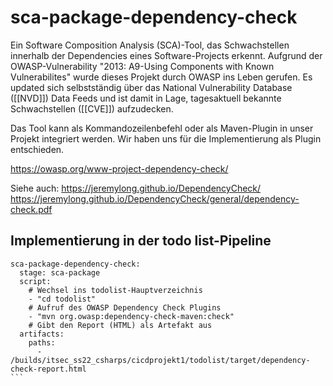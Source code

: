 # sca-package-dependency-check

Ein Software Composition Analysis (SCA)-Tool, das Schwachstellen innerhalb der Dependencies eines Software-Projects erkennt. 
Aufgrund der OWASP-Vulnerability "2013: A9-Using Components with Known Vulnerabilites" wurde dieses Projekt durch OWASP ins Leben gerufen. 
Es updated sich selbstständig über das National Vulnerability Database ([[NVD]]) Data Feeds und ist damit in Lage, tagesaktuell bekannte Schwachstellen ([[CVE]]) aufzudecken.

Das Tool kann als Kommandozeilenbefehl oder als Maven-Plugin in unser Projekt integriert werden. Wir haben uns für die Implementierung als Plugin entschieden.

https://owasp.org/www-project-dependency-check/

Siehe auch:
https://jeremylong.github.io/DependencyCheck/
https://jeremylong.github.io/DependencyCheck/general/dependency-check.pdf

## Implementierung in der todo list-Pipeline
````
sca-package-dependency-check:
  stage: sca-package
  script:
	# Wechsel ins todolist-Hauptverzeichnis
    - "cd todolist"
	# Aufruf des OWASP Dependency Check Plugins  
    - "mvn org.owasp:dependency-check-maven:check"
    # Gibt den Report (HTML) als Artefakt aus
  artifacts:
    paths:
      - /builds/itsec_ss22_csharps/cicdprojekt1/todolist/target/dependency-check-report.html
```